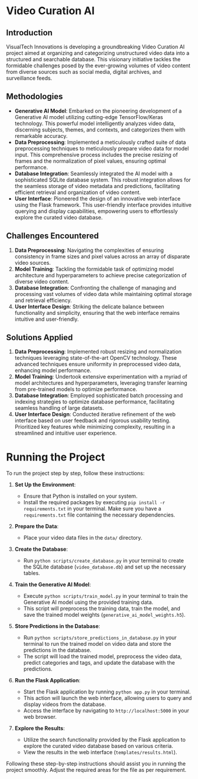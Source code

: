 # Video Curation AI

## Introduction
VisualTech Innovations is developing a groundbreaking Video Curation AI project aimed at organizing and categorizing unstructured video data into a structured and searchable database. This visionary initiative tackles the formidable challenges posed by the ever-growing volumes of video content from diverse sources such as social media, digital archives, and surveillance feeds.

## Methodologies
- **Generative AI Model**: Embarked on the pioneering development of a Generative AI model utilizing cutting-edge TensorFlow/Keras technology. This powerful model intelligently analyzes video data, discerning subjects, themes, and contexts, and categorizes them with remarkable accuracy.
- **Data Preprocessing**: Implemented a meticulously crafted suite of data preprocessing techniques to meticulously prepare video data for model input. This comprehensive process includes the precise resizing of frames and the normalization of pixel values, ensuring optimal performance.
- **Database Integration**: Seamlessly integrated the AI model with a sophisticated SQLite database system. This robust integration allows for the seamless storage of video metadata and predictions, facilitating efficient retrieval and organization of video content.
- **User Interface**: Pioneered the design of an innovative web interface using the Flask framework. This user-friendly interface provides intuitive querying and display capabilities, empowering users to effortlessly explore the curated video database.

## Challenges Encountered
1. **Data Preprocessing**: Navigating the complexities of ensuring consistency in frame sizes and pixel values across an array of disparate video sources.
2. **Model Training**: Tackling the formidable task of optimizing model architecture and hyperparameters to achieve precise categorization of diverse video content.
3. **Database Integration**: Confronting the challenge of managing and processing vast volumes of video data while maintaining optimal storage and retrieval efficiency.
4. **User Interface Design**: Striking the delicate balance between functionality and simplicity, ensuring that the web interface remains intuitive and user-friendly.

## Solutions Applied
1. **Data Preprocessing**: Implemented robust resizing and normalization techniques leveraging state-of-the-art OpenCV technology. These advanced techniques ensure uniformity in preprocessed video data, enhancing model performance.
2. **Model Training**: Undertook extensive experimentation with a myriad of model architectures and hyperparameters, leveraging transfer learning from pre-trained models to optimize performance.
3. **Database Integration**: Employed sophisticated batch processing and indexing strategies to optimize database performance, facilitating seamless handling of large datasets.
4. **User Interface Design**: Conducted iterative refinement of the web interface based on user feedback and rigorous usability testing. Prioritized key features while minimizing complexity, resulting in a streamlined and intuitive user experience.


# Running the Project

To run the project step by step, follow these instructions:

1. **Set Up the Environment**:
   - Ensure that Python is installed on your system.
   - Install the required packages by executing `pip install -r requirements.txt` in your terminal. Make sure you have a `requirements.txt` file containing the necessary dependencies.

2. **Prepare the Data**:
   - Place your video data files in the `data/` directory.

3. **Create the Database**:
   - Run `python scripts/create_database.py` in your terminal to create the SQLite database (`video_database.db`) and set up the necessary tables.

4. **Train the Generative AI Model**:
   - Execute `python scripts/train_model.py` in your terminal to train the Generative AI model using the provided training data.
   - This script will preprocess the training data, train the model, and save the trained model weights (`generative_ai_model_weights.h5`).

5. **Store Predictions in the Database**:
   - Run `python scripts/store_predictions_in_database.py` in your terminal to run the trained model on video data and store the predictions in the database.
   - The script will load the trained model, preprocess the video data, predict categories and tags, and update the database with the predictions.

6. **Run the Flask Application**:
   - Start the Flask application by running `python app.py` in your terminal.
   - This action will launch the web interface, allowing users to query and display videos from the database.
   - Access the interface by navigating to `http://localhost:5000` in your web browser.

7. **Explore the Results**:
   - Utilize the search functionality provided by the Flask application to explore the curated video database based on various criteria.
   - View the results in the web interface (`templates/results.html`).

Following these step-by-step instructions should assist you in running the project smoothly. Adjust the required areas for the file as per requirement.
